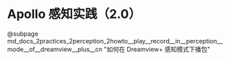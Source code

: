 # Apollo 感知实践（2.0）

@subpage md_docs_2practices_2perception_2howto\_\_play\_\_record\_\_in\_\_perception\_\_mode\_\_of\_\_dreamview\_\_plus\_\_cn "如何在 Dreamview+ 感知模式下播包"
